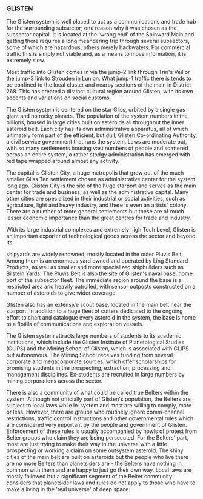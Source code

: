 ### GLISTEN
The Glisten system is well placed to act as a communications and trade hub for the surrounding subsector; one reason why it was chosen as the subsector capital. It is located at the 'wrong end' of the Spinward Main and getting there requires a long meandering trip through several subsectors, some of which are hazardous, others merely backwaters. For commercial traffic this is simply not viable and, as a means to move information, it is extremely slow.

Most traffic into Glisten comes in via the jump-2 link through Trin's Veil or the jump-3 link to Strouden in Lunion. What jump-1 traffic there is tends to be confined to the local cluster and nearby sections of the main in District 268. This has created a distinct cultural region around Glisten, with its own accents and variations on social customs

The Glisten system is centered on the star Gliss, orbited by a single gas giant and no rocky planets.
The population of the system numbers in the billions, housed in large cities built on asteroids all throughout the inner asteroid belt. Each city has its own administrative apparatus, all of which ultimately form part of the efficient, but dull, Glisten Co-ordinating Authority, a civil service government that runs the system. Laws are moderate but, with so many settlements housing vast numbers of people and scattered across an entire system, a rather stodgy administration has emerged with red tape wrapped around almost any activity.

The capital is Glisten City, a huge metropolis that grew out of the much smaller Gliss Ten settlement chosen as administrative center for the system long ago. Glisten City is the site of the huge starport and serves as the main center for trade and business, as well as the administrative capital. Many other cities are specialized in their industrial or social activities, such as agriculture, light and heavy industry, and there is even an artists' colony. There are a number of more general settlements but these are of much lesser economic importance than the great centres for trade and industry.

With its large industrial complexes and extremely high Tech Level, Glisten is an important exporter of technological goods across the sector and beyond. Its

shipyards are widely renowned, mostly located in the outer Pluvis Belt. Among them is an enormous yard owned and operated by Ling Standard Products, as well as smaller and more specialized shipbuilders such as Bilstein Yards. The Pluvis Belt is also the site of Glisten's naval base, home port of the subsector fleet.
The immediate region around the base is a restricted area and heavily patrolled, with sensor outposts constructed on a number of asteroids to give wider coverage.

Glisten also has an extensive scout base, located in the main belt near the starport. In addition to a huge fleet of cutters dedicated to the ongoing effort to chart and catalogue every asteroid in the system, the base is home to a flotilla of communications and exploration vessels.

The Glisten system attracts large numbers of students to its academic institutions, which include the Glisten Institute of Planetological Studies (GLIPS) and the Mining School of Glisten, which is associated with GLIPS but autonomous. The Mining School receives funding from several corporate and megacorporate sources, which offer scholarships for promising students in the prospecting, extraction, processing and management disciplines. Ex-students are recruited in large numbers by mining corporations across the sector.

There is also a community of what could be called true Belters within the system. Although not officially part of Glisten's population, the Belters are subject to local laws while in-system and most are willing to comply, more or less. However, there are groups who routinely ignore comm-channel restrictions, traffic control instructions and other governmental rules which are considered very important by the people and government of Glisten.  Enforcement of these rules is usually accompanied by howls of protest from Belter groups who claim they are being persecuted. For the Belters' part, most are just trying to make their way in the universe with a little prospecting or working a claim on some outsystem asteroid. The shiny cities of the main belt are built on asteroids but the people who live there are no more Belters than planetsiders are - the Belters have nothing in common with them and are happy to just go their own way. Local laws are mostly followed but a significant segment of the Belter community considers that planetsider laws and rules do not apply to those who have to make a living in the 'real universe' of deep space.